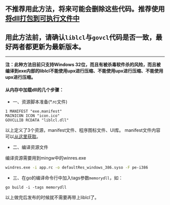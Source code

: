 ## 不推荐用此方法，将来可能会删除这些代码。推荐使用[将dll打包到可执行文件中](https://gitee.com/ying32/govcl/wikis/pages?sort_id=2364531&doc_id=102420)

## 用此方法前，请确认`liblcl`与`govcl`代码是否一致，最好两者都更新为最新版本。  

----


**注：此种方法目前只支持Windows 32位，而且有被杀毒软件杀的风险，而且被编译到exe内部的liblcl不能使用upx进行压缩、不能使用upx进行压缩、不能使用upx进行压缩。**    

#### 从内存中加载dll的几个步骤：

* 一、资源脚本准备(*.rc文件)  

```
1 MANIFEST "exe.manifest"
MAINICON ICON "icon.ico"
GOVCLLIB RCDATA "liblcl.dll"
```

以上定义了3个资源，manifest文件、程序图标文件、UI库。  manifest文件内容可以[从这里获取](https://gitee.com/ying32/govcl/wikis/pages?sort_id=410058&doc_id=102420)。   

* 二、编译资源文件

编译资源需要用到mingw中的winres.exe  

```bash
windres.exe -i app.rc -o defaultRes_windows_386.syso -F pe-i386
```

* 三、在go的编译命令行中加入tags参数`memorydll`，如：  

```
go build -i -tags memorydll
```

以上做完后发布的时候就不需要再带上liblcl了。  